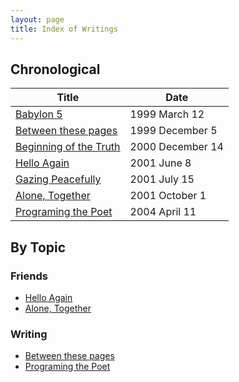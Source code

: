 ```yaml
---
layout: page
title: Index of Writings
---
```


## Chronological

Title                 | Date
 -------------------- |-------
 [Babylon 5](1999-03-12-babylon-5) | 1999 March 12
 [Between these pages](1999-12-05-between-these-pages) | 1999 December 5
 [Beginning of the Truth](2000-12-14-beginning-of-the-truth) | 2000 December 14
 [Hello Again](2001-06-08-hello-again) | 2001 June 8
 [Gazing Peacefully](2001-07-15-gazing-peacefully) | 2001 July 15 
 [Alone, Together](2001-10-01-alone,-together) | 2001 October 1 
 [Programing the Poet](2004-04-11-programing-the-poet) | 2004 April 11

## By Topic

### Friends
- [Hello Again](2001-06-08-hello-again)
- [Alone, Together](2001-10-01-alone,-together)

### Writing
- [Between these pages](1999-12-05-between-these-pages)
- [Programing the Poet](2004-04-11-programing-the-poet)

